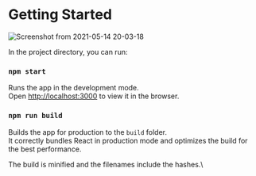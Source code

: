 # Getting Started
![Screenshot from 2021-05-14 20-03-18](https://user-images.githubusercontent.com/22594013/118285819-764eef00-b4ef-11eb-96e3-eb03562cb0fa.png)

In the project directory, you can run:

### `npm start`

Runs the app in the development mode.\
Open [http://localhost:3000](http://localhost:3000) to view it in the browser.

### `npm run build`

Builds the app for production to the `build` folder.\
It correctly bundles React in production mode and optimizes the build for the best performance.

The build is minified and the filenames include the hashes.\
